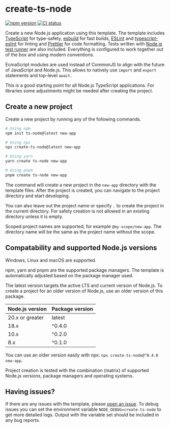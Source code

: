 # create-ts-node

[![npm version](https://badge.fury.io/js/create-ts-node.svg)](https://badge.fury.io/js/create-ts-node)
[![CI status](https://github.com/hilzu/create-ts-node/actions/workflows/ci.yml/badge.svg)](https://github.com/Hilzu/create-ts-node/actions/workflows/ci.yml)

Create a new Node.js application using this template.
The template includes [TypeScript][typescript] for type-safety, [esbuild][esbuild] for fast builds, [ESLint][eslint] and [typescript-eslint][ts-eslint] for linting and [Prettier][prettier] for code formatting.
Tests written with [Node.js test runner][node-test] are also included.
Everything is configured to work together out of the box and using modern conventions.

EcmaScript modules are used instead of CommonJS to align with the future of JavaScript and Node.js.
This allows to natively use `import` and `export` statements and top-level `await`.

This is a good starting point for all Node.js TypeScript applications.
For libraries some adjustments might be needed after creating the project.

## Create a new project

Create a new project by running any of the following commands.

```bash
# Using npm
npm init ts-node@latest new-app

# Using npx
npx create-ts-node@latest new-app

# Using yarn
yarn create ts-node new-app

# Using pnpm
pnpm create ts-node new-app
```

The command will create a new project in the `new-app` directory with the template files.
After the project is created, you can navigate to the project directory and start developing.

You can also leave out the project name or specify `.` to create the project in the current directory.
For safety creation is not allowed in an existing directory unless it is empty.

Scoped project names are supported, for example `@my-scope/new-app`.
The directory name will be the same as the project name without the scope.

## Compatability and supported Node.js versions

Windows, Linux and macOS are supported.

npm, yarn and pnpm are the supported package managers.
The template is automatically adjusted based on the package manager used.

The latest version targets the active LTS and current version of Node.js.
To create a project for an older version of Node.js, use an older version of this package.

| Node.js version | Package version |
| --------------- | --------------- |
| 20.x or greater | latest          |
| 18.x            | ^0.4.0          |
| 10.x            | ^0.2.0          |
| 8.x             | ^0.1.0          |

You can use an older version easily with npx: `npx create-ts-node@^0.4.0 new-app`.

Project creation is tested with the combination (matrix) of supported Node.js versions, package managers and operating systems.

## Having issues?

If there are any issues with the template, please [open an issue][new-issue].
To debug issues you can set the environment variable `NODE_DEBUG=create-ts-node` to get more detailed logs.
Output with the variable set should be included in any bug reports.

[new-issue]: https://github.com/Hilzu/create-ts-node/issues/new/choose
[typescript]: https://www.typescriptlang.org
[esbuild]: https://esbuild.github.io
[eslint]: https://eslint.org
[ts-eslint]: https://typescript-eslint.io
[prettier]: https://prettier.io
[node-test]: https://nodejs.org/api/test.html#test-runner
